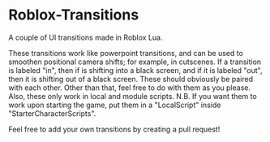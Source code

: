 # Roblox-Transitions
A couple of UI transitions made in Roblox Lua.

These transitions work like powerpoint transitions, and can be used to smoothen positional camera shifts; for example, in cutscenes. If a transition is labeled "in", then if is shifting into a black screen, and if it is labeled "out", then it is shifting out of a black screen. These should obviously be paired with each other. Other than that, feel free to do with them as you please. Also, these only work in local and module scripts. 
N.B. If you want them to work upon starting the game, put them in a "LocalScript" inside "StarterCharacterScripts".

Feel free to add your own transitions by creating a pull request!
